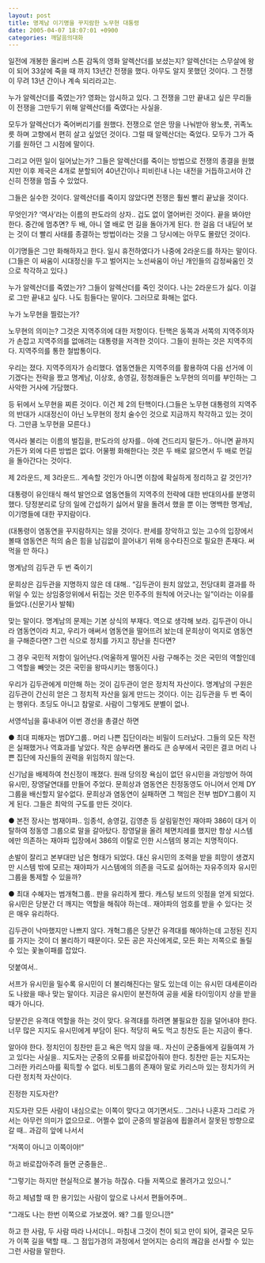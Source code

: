 ```yaml
---
layout: post
title: 명계남 이기명을 꾸지람한 노무현 대통령
date: 2005-04-07 18:07:01 +0900
categories: 깨달음의대화
---
```

일전에 개봉한 올리버 스톤 감독의 영화 알렉산더를 보셨는지? 알렉산더는 스무살에 왕이 되어 33살에 죽을 때 까지 13년간 전쟁을 했다. 아무도 알지 못했던 것이다. 그 전쟁이 무려 13년 간이나 계속 되리라고는.
  

  
누가 알렉산더를 죽였는가? 영화는 암시하고 있다. 그 전쟁을 그만 끝내고 싶은 무리들이 전쟁을 그만두기 위해 알렉산더를 죽였다는 사실을.
  

  
모두가 알렉산더가 죽어버리기를 원했다. 전쟁으로 얻은 땅을 나눠받아 왕노릇, 귀족노릇 하며 고향에서 편히 살고 싶었던 것이다. 그럴 때 알렉산더는 죽었다. 모두가 그가 죽기를 원하던 그 시점에 말이다.
  

  
그리고 어떤 일이 일어났는가? 그들은 알렉산더를 죽이는 방법으로 전쟁의 종결을 원했지만 이후 제국은 4개로 분할되어 40년간이나 피비린내 나는 내전을 거듭하고서야 간신히 전쟁을 멈출 수 있었다.
  

  
그들은 실수한 것이다. 알렉산더를 죽이지 않았다면 전쟁은 훨씬 빨리 끝났을 것이다.
  

  
무엇인가? ‘역사’라는 이름의 판도라의 상자.. 겁도 없이 열어버린 것이다. 끝을 봐야만 한다. 중간에 멈추면? 두 배, 아니 열 배로 먼 길을 돌아가게 된다. 한 걸음 더 내딛어 보는 것이 더 빨리 사태를 종결하는 방법이라는 것을 그 당시에는 아무도 몰랐던 것이다.
  

  
이기명들은 그만 화해하자고 한다. 일시 휴전하였다가 나중에 2라운드를 하자는 말이다.(그들은 이 싸움이 시대정신을 두고 벌어지는 노선싸움이 아닌 개인들의 감정싸움인 것으로 착각하고 있다.)
  

  
누가 알렉산더를 죽였는가? 그들이 알렉산더를 죽인 것이다. 나는 2라운드가 싫다. 이걸로 그만 끝내고 싶다. 나도 힘들다는 말이다. 그러므로 화해는 없다.
  

  
누가 노무현을 찔렀는가?
  
노무현의 의미는? 그것은 지역주의에 대한 저항이다. 탄핵은 동쪽과 서쪽의 지역주의자가 손잡고 지역주의를 없애려는 대통령을 저격한 것이다. 그들이 원하는 것은 지역주의다. 지역주의를 통한 철밥통이다.
  

  
우리는 졌다. 지역주의자가 승리했다. 염동연들은 지역주의를 활용하여 다음 선거에 이기겠다는 전략을 짰고 명계남, 이상호, 송영길, 정청래들은 노무현의 의미를 부인하는 그 사악한 거사에 가담했다.
  

  
등 뒤에서 노무현을 찌른 것이다. 이건 제 2의 탄핵이다.(그들은 노무현 대통령의 지역주의 반대가 시대정신이 아닌 노무현의 정치 술수인 것으로 지금까지 착각하고 있는 것이다. 그만큼 노무현을 모른다.)
  

  
역사라 불리는 이름의 벌집을, 판도라의 상자를.. 아예 건드리지 말든가.. 아니면 끝까지 가든가 외에 다른 방법은 없다. 어물쩡 화해한다는 것은 두 배로 앓으면서 두 배로 먼길을 돌아간다는 것이다.
  

  
제 2라운드, 제 3라운드.. 계속할 것인가 아니면 이참에 확실하게 정리하고 갈 것인가?
  

  
대통령이 유인태식 해석 발언으로 염동연들의 지역주의 전략에 대한 반대의사를 분명히 했다. 당정분리로 당의 일에 간섭하기 싫어서 말을 돌려서 했을 뿐 이는 명백한 명계남, 이기명들에 대한 꾸지람이다.
  

  
(대통령이 염동연을 꾸지람하지는 않을 것이다. 판세를 장악하고 있는 고수의 입장에서 볼때 염동연은 적의 숨은 힘을 남김없이 끌어내기 위해 응수타진으로 필요한 존재다. 써먹을 만 하다.)
  

  
명계남의 김두관 두 번 죽이기
  

  
문희상은 김두관을 지명하지 않은 데 대해.. “김두관이 원치 않았고, 전당대회 결과를 하위일 수 있는 상임중앙위에서 뒤집는 것은 민주주의 원칙에 어긋나는 일”이라는 이유를 들었다.(신문기사 발췌)
  

  
맞는 말이다. 명계남의 문제는 기본 상식의 부재다. 역으로 생각해 보라. 김두관이 아니라 염동연이라 치고, 우리가 애써서 염동연을 떨어뜨려 놨는데 문희상이 억지로 염동연을 구해준다면? 그런 식으로 정치를 가지고 장난을 친다면?
  

  
그 경우 국민적 저항이 일어난다.(억울하게 떨어진 사람 구해주는 것은 국민의 역할인데 그 역할을 빼앗는 것은 국민을 왕따시키는 행동이다.)
  

  
우리가 김두관에게 미안해 하는 것이 김두관이 얻은 정치적 자산이다. 명계남의 구원은 김두관이 간신히 얻은 그 정치적 자산을 잃게 만드는 것이다. 이는 김두관을 두 번 죽이는 행위다. 초딩도 아니고 참말로. 사람이 그렇게도 분별이 없나.
  

  
서영석님을 흉내내어 이번 경선을 총결산 하면
  

  
● 최대 피해자는 범DY그룹.. 머리 나쁜 집단이라는 비밀이 드러났다. 그들의 모든 작전은 실패했거나 역효과를 낳았다. 작은 승부라면 몰라도 큰 승부에서 국민은 결코 머리 나쁜 집단에 자신들의 권력을 위임하지 않는다.
  

  
신기남을 배제하여 천신정이 깨졌다. 원래 당의장 욕심이 없던 유시민을 과잉방어 하여 유시민, 장영달연대를 만들어 주었다. 문희상과 염동연은 친정동영도 아니어서 언제 DY그룹을 배신할지 알수없다. 문희상과 염동연이 실패하면 그 책임은 전부 범DY그룹이 지게 된다. 그들은 최악의 구도를 만든 것이다.
  

  
● 본전 장사는 범재야파.. 임종석, 송영길, 김영춘 등 살림밑천인 재야파 386이 대거 이탈하여 정동영 그룹으로 말을 갈아탔다. 장영달을 올려 체면치레를 했지만 항상 시스템에만 의존하는 재야파 입장에서 386의 이탈로 인한 시스템의 붕괴는 치명적이다.
  

  
손발이 잘리고 본부대만 남은 형태가 되었다. 대신 유시민의 조력을 받을 희망이 생겼지만 시스템 밖에 모르는 재야파가 시스템에의 의존을 극도로 싫어하는 자유주의자 유시민그룹을 통제할 수 있을까?
  

  
● 최대 수혜자는 범개혁그룹.. 판을 유리하게 짰다. 캐스팅 보드의 잇점을 얻게 되었다. 유시민은 당분간 더 깨지는 역할을 해줘야 하는데.. 재야파의 엄호를 받을 수 있다는 것은 매우 유리하다.
  

  
김두관이 낙마했지만 나쁘지 않다. 개혁그룹은 당분간 유격대를 해야하는데 고정된 진지를 가지는 것이 더 불리하기 때문이다. 모든 공은 자신에게로, 모든 화는 저쪽으로 돌릴 수 있는 꽃놀이패를 잡았다.
  

  
덧붙여서..
  

  
서프가 유시민을 밀수록 유시민이 더 불리해진다는 말도 있는데 이는 유시민 대세론이라도 나왔을 때나 맞는 말이다. 지금은 유시민이 분전하여 공을 세울 타이밍이지 상을 받을 때가 아니다.
  

  
당분간은 유격대 역할을 하는 것이 맞다. 유격대를 하려면 불필요한 짐을 덜어내야 한다. 너무 많은 지지도 유시민에게 부담이 된다. 적당히 욕도 먹고 칭찬도 듣는 지금이 좋다.
  

  
알아야 한다. 정치인이 칭찬만 듣고 욕은 먹지 않을 때.. 자신이 군중들에게 길들여져 가고 있다는 사실을.. 지도자는 군중의 오류를 바로잡아줘야 한다. 칭찬만 듣는 지도자는 그러한 카리스마를 획득할 수 없다. 비토그룹의 존재야 말로 카리스마 있는 정치가의 커다란 정치적 자산이다.
  

  
진정한 지도자란?
  

  
지도자란 모든 사람이 내심으로는 이쪽이 맞다고 여기면서도.. 그러나 나혼자 그리로 가서는 아무런 의미가 없으므로.. 어쩔수 없이 군중의 발걸음에 휩쓸려서 잘못된 방향으로 갈 때.. 과감히 앞에 나서서
  

  
“저쪽이 아니고 이쪽이야!”
  

  
하고 바로잡아주려 들면 군중들은..
  

  
“그렇기는 하지만 현실적으로 불가능 하잖슈. 다들 저쪽으로 몰려가고 있으니.”
  

  
하고 체념할 때 한 용기있는 사람이 앞으로 나서서 편들어주며..
  

  
“그래도 나는 한번 이쪽으로 가보겠어. 왜? 그를 믿으니깐"
  

  
하고 한 사람, 두 사람 따라 나서더니.. 마침내 그것이 천이 되고 만이 되어, 결국은 모두가 이쪽 길을 택할 때.. 그 점입가경의 과정에서 얻어지는 승리의 쾌감을 선사할 수 있는 그런 사람을 말한다.